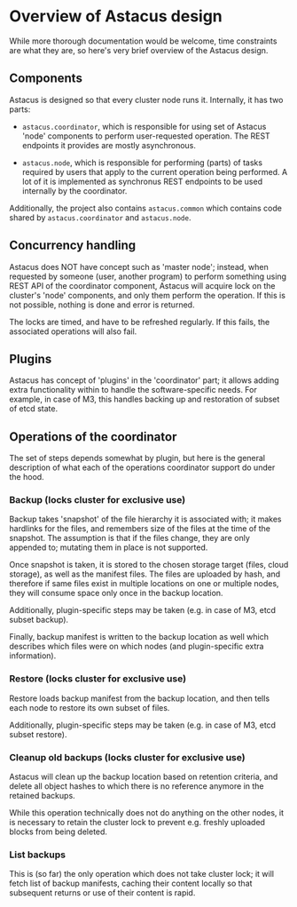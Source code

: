 # Overview of Astacus design #

While more thorough documentation would be welcome, time constraints are
what they are, so here's very brief overview of the Astacus design.

## Components

Astacus is designed so that every cluster node runs it. Internally, it has
two parts:

- `astacus.coordinator`, which is responsible for using set of Astacus
  'node' components to perform user-requested operation. The REST endpoints
  it provides are mostly asynchronous.

- `astacus.node`, which is responsible for performing (parts) of tasks
  required by users that apply to the current operation being performed. A
  lot of it is implemented as synchronus REST endpoints to be used
  internally by the coordinator.


Additionally, the project also contains `astacus.common` which contains
code shared by `astacus.coordinator` and `astacus.node`.

## Concurrency handling

Astacus does NOT have concept such as 'master node'; instead, when
requested by someone (user, another program) to perform something using
REST API of the coordinator component, Astacus will acquire lock on the
cluster's 'node' components, and only them perform the operation. If this
is not possible, nothing is done and error is returned.

The locks are timed, and have to be refreshed regularly. If this fails, the
associated operations will also fail.

## Plugins

Astacus has concept of 'plugins' in the 'coordinator' part; it allows
adding extra functionality within to handle the software-specific
needs. For example, in case of M3, this handles backing up and restoration
of subset of etcd state.

## Operations of the coordinator

The set of steps depends somewhat by plugin, but here is the general
description of what each of the operations coordinator support do under the
hood.

### Backup (locks cluster for exclusive use)

Backup takes 'snapshot' of the file hierarchy it is associated with; it
makes hardlinks for the files, and remembers size of the files at the time
of the snapshot. The assumption is that if the files change, they are only
appended to; mutating them in place is not supported.

Once snapshot is taken, it is stored to the chosen storage target (files,
cloud storage), as well as the manifest files. The files are uploaded by
hash, and therefore if same files exist in multiple locations on one or
multiple nodes, they will consume space only once in the backup
location.

Additionally, plugin-specific steps may be taken (e.g. in case of M3, etcd
subset backup).

Finally, backup manifest is written to the backup location as well
which describes which files were on which nodes (and plugin-specific extra
information).

### Restore (locks cluster for exclusive use)

Restore loads backup manifest from the backup location, and then tells each
node to restore its own subset of files.

Additionally, plugin-specific steps may be taken (e.g. in case of M3, etcd
subset restore).

### Cleanup old backups (locks cluster for exclusive use)

Astacus will clean up the backup location based on retention criteria, and
delete all object hashes to which there is no reference anymore in the
retained backups.

While this operation technically does not do anything on the other nodes,
it is necessary to retain the cluster lock to prevent e.g. freshly uploaded
blocks from being deleted.

### List backups

This is (so far) the only operation which does not take cluster lock; it
will fetch list of backup manifests, caching their content locally so that
subsequent returns or use of their content is rapid.
